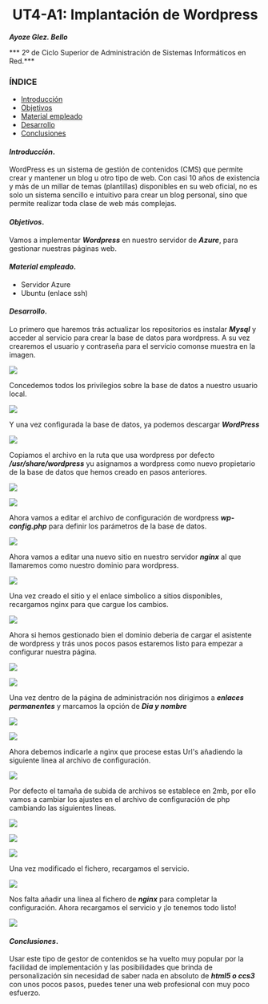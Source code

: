 
<center>

# UT4-A1: Implantación de Wordpress


</center>

***Ayoze Glez. Bello***

*** 2º de Ciclo Superior de Administración de Sistemas Informáticos en Red.***

### ÍNDICE

+ [Introducción](#id1)
+ [Objetivos](#id2)
+ [Material empleado](#id3)
+ [Desarrollo](#id4)
+ [Conclusiones](#id5)


#### ***Introducción***. <a name="id1"></a>

WordPress es un sistema de gestión de contenidos (CMS) que permite crear y mantener un blog u otro tipo de web.
Con casi 10 años de existencia y más de un millar de temas (plantillas) disponibles en su web oficial, no es solo un sistema sencillo e intuitivo para crear un blog personal, sino que permite realizar toda clase de web más complejas.

#### ***Objetivos***. <a name="id2"></a>

Vamos a implementar ***Wordpress*** en nuestro servidor de ***Azure***, para gestionar nuestras páginas web.

#### ***Material empleado***. <a name="id3"></a>

- Servidor Azure
- Ubuntu (enlace ssh)

#### ***Desarrollo***. <a name="id4"></a>

Lo primero que haremos trás actualizar los repositorios es instalar ***Mysql*** y acceder al servicio para crear la base de datos para wordpress. A su vez crearemos el usuario y contraseña para el servicio comonse muestra en la imagen.

![](./img/1.JPG)

Concedemos todos los privilegios sobre la base de datos a nuestro usuario local.

![](./img/2.JPG)

Y una vez configurada la base de datos, ya podemos descargar ***WordPress***

![](./img/3.JPG)

Copiamos el archivo en la ruta que usa wordpress por defecto ***/usr/share/wordpress*** yu asignamos a wordpress como nuevo propietario de la base de datos que hemos creado en pasos anteriores.

![](./img/4.JPG)

![](./img/5.JPG)

Ahora vamos a editar el archivo de configuración de wordpress ***wp-config.php*** para definir los parámetros de la base de datos.

![](./img/6.JPG)

Ahora vamos a editar una nuevo sitio en  nuestro servidor ***nginx*** al que llamaremos como nuestro dominio para wordpress.

![](./img/7.JPG)

Una vez creado el sitio y el enlace simbolico a sitios disponibles, recargamos nginx para que cargue los cambios.

![](./img/9.JPG)

Ahora si hemos gestionado bien el dominio deberia de cargar el asistente de wordpress y trás unos pocos pasos estaremos listo para empezar a configurar nuestra página.

![](./img/10.JPG)

![](./img/12.JPG)

[](./img/13.JPG)

Una vez dentro de la página de administración nos dirigimos a ***enlaces permanentes*** y marcamos la opción de ***Dia y nombre***

![](./img/14.JPG)

![](./img/15.JPG)

Ahora debemos indicarle a nginx que procese estas Url's añadiendo la siguiente linea al archivo de configuración.

![](./img/16.JPG)

Por defecto el tamaña de subida de archivos se establece en 2mb, por ello vamos a cambiar los ajustes en el archivo de configuración de php cambiando las siguientes lineas.

![](./img/17.JPG)

![](./img/18.JPG)

![](./img/19.JPG)

Una vez modificado el fichero, recargamos el servicio.

![](./img/20.JPG)

Nos falta añadir una linea al fichero de ***nginx*** para completar la configuración. Ahora recargamos el servicio y ¡lo tenemos todo listo!

![](./img/21.JPG)



#### ***Conclusiones***. <a name="id5"></a>

Usar este tipo de gestor de contenidos se ha vuelto muy popular por la facilidad de implementación y las posibilidades que brinda de personalización sin necesidad de saber nada en absoluto de ***html5 o ccs3*** con unos pocos pasos, puedes tener una web profesional con muy poco esfuerzo.
